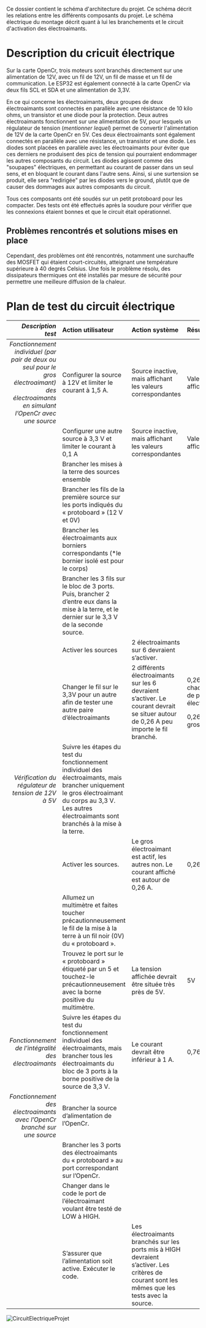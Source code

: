 Ce dossier contient le schéma d'architecture du projet. Ce schéma décrit les relations entre les différents composants du projet. Le schéma électrique du montage décrit quant à lui les branchements et le circuit d'activation des électroaimants.
# Description du cricuit électrique
Sur la carte OpenCr, trois moteurs sont branchés directement sur une alimentation de 12V, avec un fil de 12V, un fil de masse et un fil de communication. Le ESP32 est également connecté à la carte OpenCr via deux fils SCL et SDA et une alimentation de 3,3V.

En ce qui concerne les électroaimants, deux groupes de deux électroaimants sont connectés en parallèle avec une résistance de 10 kilo ohms, un transistor et une diode pour la protection. Deux autres électroaimants fonctionnent sur une alimentation de 5V, pour lesquels un régulateur de tension (*mentionner lequel*) permet de convertir l'alimentation de 12V de la carte OpenCr en 5V. Ces deux électroaimants sont également connectés en parallèle avec une résistance, un transistor et une diode. Les diodes sont placées en parallèle avec les électroaimants pour éviter que ces derniers ne produisent des pics de tension qui pourraient endommager les autres composants du circuit. Les diodes agissent comme des "soupapes" électriques, en permettant au courant de passer dans un seul sens, et en bloquant le courant dans l'autre sens. Ainsi, si une surtension se produit, elle sera "redirigée" par les diodes vers le ground, plutôt que de causer des dommages aux autres composants du circuit.

Tous ces composants ont été soudés sur un petit protoboard pour les compacter. Des tests ont été effectués après la soudure pour vérifier que les connexions étaient bonnes et que le circuit était opérationnel.

## Problèmes rencontrés et solutions mises en place
Cependant, des problèmes ont été rencontrés, notamment une surchauffe des MOSFET qui étaient court-circuités, atteignant une température supérieure à 40 degrés Celsius. Une fois le problème résolu, des dissipateurs thermiques ont été installés par mesure de sécurité pour permettre une meilleure diffusion de la chaleur.

# Plan de test du circuit électrique

|***Description test***|**Action utilisateur**|**Action système**|**Résultat**|
| -: | :- | :- | :- |
|*Fonctionnement individuel (par pair de deux ou seul pour le gros électroaimant) des électroaimants en simulant l’OpenCr avec une source*|Configurer la source à 12V et limiter le courant à 1,5 A.|Source inactive, mais affichant les valeurs correspondantes|Valeurs affichées|
||Configurer une autre source à 3,3 V et limiter le courant à 0,1 A|Source inactive, mais affichant les valeurs correspondantes|Valeurs affichées|
||Brancher les mises à la terre des sources ensemble|||
||Brancher les fils de la première source sur les ports indiqués du « protoboard » (12 V et 0V)|||
||Brancher les électroaimants aux borniers correspondants (\*le bornier isolé est pour le corps)|||
||Brancher les 3 fils sur le bloc de 3 ports. Puis, brancher 2 d’entre eux dans la mise à la terre, et le dernier sur le 3,3 V de la seconde source.  |||
||Activer les sources|2 électroaimants sur 6 devraient s’activer. ||
||Changer le fil sur le 3,3V pour un autre afin de tester une autre paire d’électroaimants|2 différents électroaimants sur les 6 devraient s’activer. Le courant devrait se situer autour de 0,26 A peu importe le fil branché.|<p>0,26 A pour chaque pair de petits électroaimants</p><p>0,26 A pour le gros</p>|
|*Vérification du régulateur de tension de 12V à 5V*|Suivre les étapes du test du fonctionnement individuel des électroaimants, mais brancher uniquement le gros électroaimant du corps au 3,3 V. Les autres électroaimants sont branchés à la mise à la terre. |||
||Activer les sources.|Le gros électroaimant est actif, les autres non. Le courant affiché est autour de 0,26 A. |0,26 A|
||Allumez un multimètre et faites toucher précautionneusement le fil de la mise à la terre à un fil noir (0V) du « protoboard ». |||
||Trouvez le port sur le « protoboard » étiqueté par un 5 et touchez-le précautionneusement avec la borne positive du multimètre.|La tension affichée devrait être située très près de 5V. |5V|
|*Fonctionnement de l’intégralité des électroaimants*|Suivre les étapes du test du fonctionnement individuel des électroaimants, mais brancher tous les électroaimants du bloc de 3 ports à la borne positive de la source de 3,3 V. |Le courant devrait être inférieur à 1 A. |0,76 A|
|*Fonctionnement des électroaimants avec l’OpenCr branché sur une source*|Brancher la source d’alimentation de l’OpenCr.|||
||Brancher les 3 ports des électroaimants du « protoboard » au port correspondant sur l’OpenCr.|||
||Changer dans le code le port de l’électroaimant voulant être testé de LOW à HIGH.|||
||S’assurer que l’alimentation soit active. Exécuter le code.|Les électroaimants branchés sur les ports mis à HIGH devraient s’activer. Les critères de courant sont les mêmes que les tests avec la source. ||

![CircuitElectriqueProjet](https://user-images.githubusercontent.com/93997878/227017766-c39d5995-d5f2-444b-be57-60133e696879.png)


